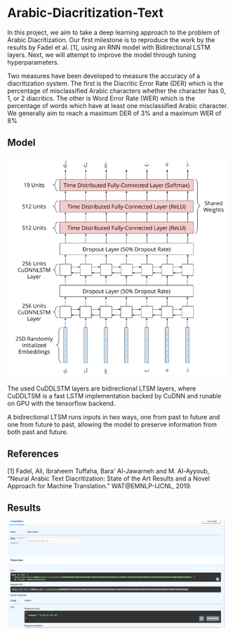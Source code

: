 # Arabic-Diacritization-Text

In this project, we aim to take a deep learning approach to the problem of Arabic Diacritization. Our first milestone is to reproduce the work by the results by Fadel et al. [1], using an RNN model with Bidirectional LSTM layers. Next, we will attempt to improve the model through tuning hyperparameters.

Two measures have been developed to measure the accuracy of a diacritization system. The first is the Diacritic Error Rate (DER) which is the percentage of misclassified Arabic characters whether the character has 0, 1, or 2 diacritics. The other is Word Error Rate (WER) which is the percentage of words which have at least one misclassified Arabic character. We generally aim to reach a maximum DER of 3% and a maximum WER of 8%


## Model 

![model](https://raw.githubusercontent.com/MAHMOUDRR707/Arabic-Diacritization-Text/master/download.png)

The used CuDDLSTM layers are bidirectional LTSM layers, where CuDDLTSM is a fast LSTM implementation backed by CuDNN and runable on GPU with the tensorflow backend.

A bidirectional LTSM runs inputs in two ways, one from past to future and one from future to past, allowing the model to preserve information from both past and future.

## References
[1] Fadel, Ali, Ibraheem Tuffaha, Bara' Al-Jawarneh and M. Al-Ayyoub, “Neural Arabic Text Diacritization: State of the Art Results and a Novel Approach for Machine Translation.” WAT@EMNLP-IJCNL, 2019.


## Results

![Result](https://raw.githubusercontent.com/MAHMOUDRR707/Arabic-Diacritization-Text/master/result.png)
